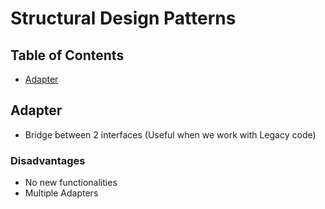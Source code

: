 # Structural Design Patterns
## Table of Contents
- [Adapter](#adapter)

## Adapter <a name="adapter"></a>
- Bridge between 2 interfaces (Useful when we work with Legacy code)

### Disadvantages
- No new functionalities
- Multiple Adapters